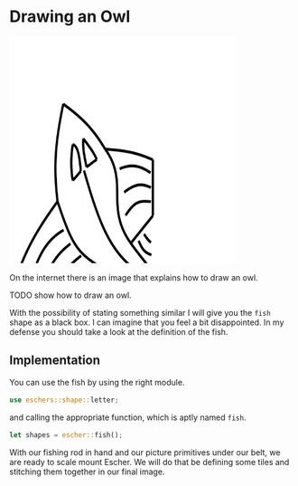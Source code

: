 # Drawing an Owl
<img src="image/fish.svg" alt="Eschers famous fish" width="400px" height="400px">

On the internet there is an image that explains how to draw an owl.

TODO show how to draw an owl.

With the possibility of stating something similar I will give you the `fish`
shape as a black box. I can imagine that you feel a bit disappointed. In my
defense you should take a look at the definition of the fish. 

## Implementation
You can use the fish by using the right module.

```rust
use eschers::shape::letter;
```

and calling the appropriate function, which is aptly named `fish`.

```rust
let shapes = escher::fish();
```

With our fishing rod in hand and our picture primitives under our belt, we are
ready to scale mount Escher. We will do that be defining some tiles and
stitching them together in our final image.
